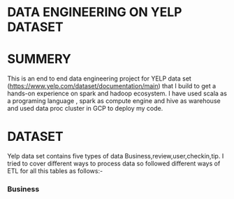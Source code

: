 # DATA ENGINEERING ON YELP DATASET






# SUMMERY

This is an end to end data engineering project for YELP data set (https://www.yelp.com/dataset/documentation/main) that I 
build to get a hands-on experience on spark and hadoop ecosystem.
I have used scala as a programing language , spark as compute engine and hive as warehouse and
used data proc cluster in GCP to deploy my code. 

# DATASET

Yelp data set contains five types of data Business,review,user,checkin,tip. I tried to cover different ways to process
data so followed different ways of ETL for all this tables as follows:-

### Business





